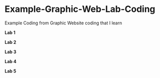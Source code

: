 # Example-Graphic-Web-Lab-Coding
Example Coding from Graphic Website coding that I learn

**Lab 1**

**Lab 2**

**Lab 3**

**Lab 4**

**Lab 5**
